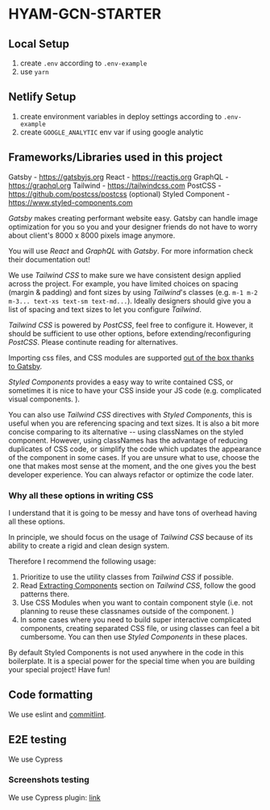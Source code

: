 # HYAM-GCN-STARTER

## Local Setup

1. create `.env` according to `.env-example`
2. use `yarn`

## Netlify Setup

1. create environment variables in deploy settings according to `.env-example`
2. create `GOOGLE_ANALYTIC` env var if using google analytic

## Frameworks/Libraries used in this project

Gatsby - https://gatsbyjs.org
React - https://reactjs.org
GraphQL - https://graphql.org
Tailwind - https://tailwindcss.com
PostCSS - https://github.com/postcss/postcss
(optional) Styled Component - https://www.styled-components.com

_Gatsby_ makes creating performant website easy. Gatsby can handle image optimization for you so you and your designer friends do not have to worry about client's 8000 x 8000 pixels image anymore.

You will use _React_ and _GraphQL_ with _Gatsby_. For more information check their documentation out!

We use _Tailwind CSS_ to make sure we have consistent design applied across the project. For example, you have limited choices on spacing (margin & padding) and font sizes by using _Tailwind_'s classes (e.g. `m-1 m-2 m-3... text-xs text-sm text-md...`). Ideally designers should give you a list of spacing and text sizes to let you configure _Tailwind_.

_Tailwind CSS_ is powered by _PostCSS_, feel free to configure it. However, it should be sufficient to use other options, before extending/reconfiguring _PostCSS_. Please continute reading for alternatives.

Importing css files, and CSS modules are supported [out of the box thanks to Gatsby](https://www.gatsbyjs.org/docs/css-modules/).

_Styled Components_ provides a easy way to write contained CSS, or sometimes it is nice to have your CSS inside your JS code (e.g. complicated visual components. ).

You can also use _Tailwind CSS_ directives with _Styled Components_, this is useful when you are referencing spacing and text sizes. It is also a bit more concise comparing to its alternative -- using classNames on the styled component. However, using classNames has the advantage of reducing duplicates of CSS code, or simplify the code which updates the appearance of the component in some cases. If you are unsure what to use, choose the one that makes most sense at the moment, and the one gives you the best developer experience. You can always refactor or optimize the code later.

### Why all these options in writing CSS

I understand that it is going to be messy and have tons of overhead having all these options.

In principle, we should focus on the usage of _Tailwind CSS_ because of its ability to create a rigid and clean design system.

Therefore I recommend the following usage:

1. Prioritize to use the utility classes from _Tailwind CSS_ if possible.
2. Read [Extracting Components](https://tailwindcss.com/docs/extracting-components) section on _Tailwind CSS_, follow the good patterns there.
3. Use CSS Modules when you want to contain component style (i.e. not planning to reuse these classnames outside of the component. )
4. In some cases where you need to build super interactive complicated components, creating separated CSS file, or using classes can feel a bit cumbersome. You can then use _Styled Components_ in these places.

By default Styled Components is not used anywhere in the code in this boilerplate. It is a special power for the special time when you are building your special project! Have fun!

## Code formatting

We use eslint and [commitlint](https://github.com/conventional-changelog/commitlint).

## E2E testing

We use Cypress

### Screenshots testing

We use Cypress plugin: [link](https://github.com/palmerhq/cypress-image-snapshot)
